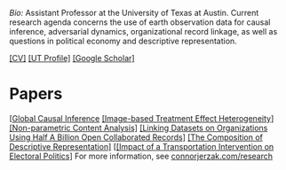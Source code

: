 <!--
**cjerzak/cjerzak** is a ✨ _special_ ✨ repository because its `README.md` (this file) appears on your GitHub profile.
-->

*Bio:* Assistant Professor at the University of Texas at Austin. Current research agenda concerns the use of earth observation data for causal inference, adversarial dynamics, organizational record linkage, as well as questions in political economy and descriptive representation. 

[[CV]](https://connorjerzak.com/bio-cv/) [[UT Profile]](https://scholar.google.com/citations?user=8mpaH74AAAAJ&hl=en) [[Google Scholar]](https://scholar.google.com/citations?user=8mpaH74AAAAJ&hl=en)

# Papers 
[[Global Causal Inference](https://arxiv.org/pdf/2301.12985.pdf)
[[Image-based Treatment Effect Heterogeneity]](https://arxiv.org/pdf/2206.06417.pdf)
[[Non-parametric Content Analysis]](https://www.cambridge.org/core/journals/political-analysis/article/abs/an-improved-method-of-automated-nonparametric-content-analysis-for-social-science/D3C7441B17313F6E33A7BF2E781B5086)
[[Linking Datasets on Organizations Using Half A Billion Open Collaborated Records]](https://arxiv.org/abs/2302.02533)
[[The Composition of Descriptive Representation]](https://osf.io/preprints/socarxiv/9hqnp)
[[[Impact of a Transportation Intervention on Electoral Politics]](https://connorjerzak.com/wp-content/uploads/2022/12/PoliticalEffects_EZPass.pdf)
For more information, see [connorjerzak.com/research](https://connorjerzak.com/research/)

